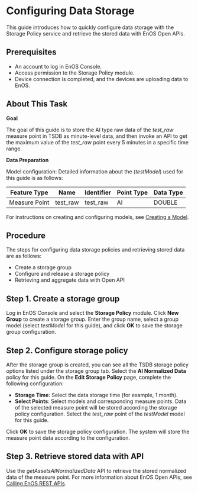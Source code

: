 # Configuring Data Storage
This guide introduces how to quickly configure data storage with the Storage Policy service and retrieve the stored data with EnOS Open APIs.



## Prerequisites

- An account to log in EnOS Console.
- Access permission to the Storage Policy module.
- Device connection is completed, and the devices are uploading data to EnOS.



## About This Task

**Goal**

The goal of this guide is to store the AI type raw data of the *test_raw* measure point in TSDB as minute-level data, and then invoke an API to get the maximum value of the *test_raw* point every 5 minutes in a specific time range.

**Data Preparation**

Model configuration: Detailed information about the (*testModel*) used for this guide is as follows:

Feature Type|Name|Identifier|Point Type |Data Type	
---|---|---|---|---
Measure Point	 | test_raw | test_raw|AI |DOUBLE

For instructions on creating and configuring models, see [Creating a Model](https://www.envisioniot.com/docs/device-connection/en/latest/model/creating_model).

## Procedure

The steps for configuring data storage policies and retrieving stored data are as follows:
- Create a storage group
- Configure and release a storage policy
- Retrieving and aggregate data with Open API

## Step 1. Create a storage group
Log in EnOS Console and select the **Storage Policy** module. Click **New Group** to create a storage group. Enter the group name, select a group model (select *testModel* for this guide), and click **OK** to save the storage group configuration.

## Step 2. Configure storage policy
After the storage group is created, you can see all the TSDB storage policy options listed under the storage group tab. Select the **AI Normalized Data** policy for this guide. On the **Edit Storage Policy** page, complete the following configuration:
- **Storage Time**: Select the data storage time (for example, 1 month). 
- **Select Points**: Select models and corresponding measure points. Data of the selected measure point will be stored according the storage policy configuration. Select the *test_raw* point of the *testModel* model for this guide.

Click **OK** to save the storage policy configuration. The system will store the measure point data according to the configuration.

## Step 3. Retrieve stored data with API

Use the *getAssetsAINormalizedData* API to retrieve the stored normalized data of the measure point. For more information about EnOS Open APIs, see [Calling EnOS REST APIs](https://www.envisioniot.com/docs/app-development/en/latest/call_enos_api.html).